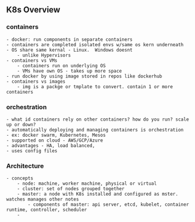 ## K8s Overview

### containers
    - docker: run components in separate containers
    - containers are completed isolated envs w/same os kern underneath
    - OS share same kernal - Linux.  Windows doesnt
        - unlike Hypervisors
    - containers vs VMs
        - containers run on underlying OS
        - VMs have own OS - takes up more space
    - run docker by using image stored in repos like dockerhub
    - containers vs images
        - img is a packge or tmplate to convert. contain 1 or more containers

### orchestration
    - what id containers rely on other containers? how do you run? scale up or down?
    - automatically deploying and managing containers is orchestration
    - ex: docker swarm, Kubernetes, Mesos
    - supported on cloud - AWS/GCP/Azure
    - advantages - HA, load balanced, 
    - uses config files

### Architecture
    - concepts
        - node: machine, worker machine, physical or virtual
        - cluster: set of nodes grouped together
        - master: a node with K8s installed and configured as mster. watches manages other notes
            - components of master: api server, etcd, kubelet, container runtime, controller, scheduler 
        - 